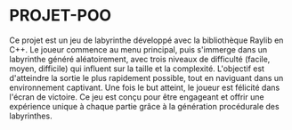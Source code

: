 # PROJET-POO
Ce projet est un jeu de labyrinthe développé avec la bibliothèque Raylib en C++. Le joueur commence au menu principal, puis s'immerge dans un labyrinthe généré aléatoirement, avec trois niveaux de difficulté (facile, moyen, difficile) qui influent sur la taille et la complexité. L'objectif est d'atteindre la sortie le plus rapidement possible, tout en naviguant dans un environnement captivant. Une fois le but atteint, le joueur est félicité dans l'écran de victoire. Ce jeu est conçu pour être engageant et offrir une expérience unique à chaque partie grâce à la génération procédurale des labyrinthes.
